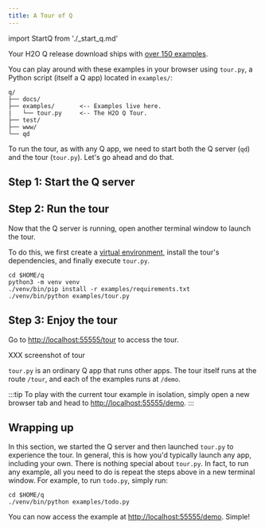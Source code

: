 ```yaml
---
title: A Tour of Q
---
```

import StartQ from './_start_q.md'

Your H2O Q release download ships with [over 150 examples](/gallery).

You can play around with these examples in your browser using `tour.py`, a Python script (itself a Q app) located in `examples/`:

```none title="Contents of $HOME/q"
q/
├── docs/           
├── examples/       <-- Examples live here.
|   └── tour.py     <-- The H2O Q Tour.
├── test/           
├── www/            
└── qd              
```

To run the tour, as with any Q app, we need to start both the Q server (`qd`) and the tour (`tour.py`). Let's go ahead and do that.

## Step 1: Start the Q server

<StartQ/>

## Step 2: Run the tour

Now that the Q server is running, open another terminal window to launch the tour. 

To do this, we first create a [virtual environment](https://docs.python.org/3/tutorial/venv.html), install the tour's dependencies, and finally execute `tour.py`.  


```shell 
cd $HOME/q
python3 -m venv venv
./venv/bin/pip install -r examples/requirements.txt
./venv/bin/python examples/tour.py
```

## Step 3: Enjoy the tour

Go to [http://localhost:55555/tour](http://localhost:55555/tour) to access the tour. 

XXX screenshot of tour

`tour.py` is an ordinary Q app that runs other apps. The tour itself runs at the route `/tour`, and each of the examples runs at `/demo`. 

:::tip
To play with the current tour example in isolation, simply open a new browser tab and head to [http://localhost:55555/demo](http://localhost:55555/demo).
:::

## Wrapping up

In this section, we started the Q server and then launched `tour.py` to experience the tour. In general, this is how you'd typically launch any app, including your own. There is nothing special about `tour.py`. In fact, to run any example, all you need to do is repeat the steps above in a new terminal window. For example, to run `todo.py`, simply run:

```shell 
cd $HOME/q
./venv/bin/python examples/todo.py
```

You can now access the example at [http://localhost:55555/demo](http://localhost:55555/demo). Simple!

